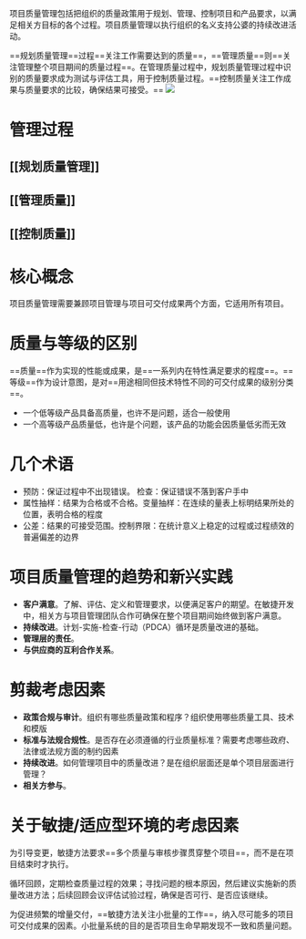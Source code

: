 项目质量管理包括把组织的质量政策用于规划、管理、控制项目和产品要求，以满足相关方目标的各个过程。项目质量管理以执行组织的名义支持公婆的持续改进活动。

==规划质量管理==过程==关注工作需要达到的质量==，==管理质量==则==关注管理整个项目期间的质量过程==。在管理质量过程中，规划质量管理过程中识别的质量要求成为测试与评估工具，用于控制质量过程。==控制质量关注工作成果与质量要求的比较，确保结果可接受。==
![](https://raw.githubusercontent.com/a812305914/PMP/main/img/202210111931857.png)

# 管理过程
## [[规划质量管理]]

## [[管理质量]]

## [[控制质量]]

# 核心概念
项目质量管理需要兼顾项目管理与项目可交付成果两个方面，它适用所有项目。

# 质量与等级的区别
==质量==作为实现的性能或成果，是==一系列内在特性满足要求的程度==。==等级==作为设计意图，是对==用途相同但技术特性不同的可交付成果的级别分类==。
+ 一个低等级产品具备高质量，也许不是问题，适合一般使用
+ 一个高等级产品质量低，也许是个问题，该产品的功能会因质量低劣而无效

# 几个术语
+ 预防：保证过程中不出现错误。 检查：保证错误不落到客户手中
+ 属性抽样：结果为合格或不合格。变量抽样：在连续的量表上标明结果所处的位置，表明合格的程度
+ 公差：结果的可接受范围。控制界限：在统计意义上稳定的过程或过程绩效的普遍偏差的边界

# 项目质量管理的趋势和新兴实践
+ **客户满意**。了解、评估、定义和管理要求，以便满足客户的期望。在敏捷开发中，相关方与项目管理团队合作可确保在整个项目期间始终做到客户满意。
+ **持续改进**。计划-实施-检查-行动（PDCA）循环是质量改进的基础。
+ **管理层的责任**。
+ **与供应商的互利合作关系**。

# 剪裁考虑因素
+ **政策合规与审计**。组织有哪些质量政策和程序？组织使用哪些质量工具、技术和模版
+ **标准与法规合规性**。是否存在必须遵循的行业质量标准？需要考虑哪些政府、法律或法规方面的制约因素
+ **持续改进**。如何管理项目中的质量改进？是在组织层面还是单个项目层面进行管理？
+ **相关方参与**。

# 关于敏捷/适应型环境的考虑因素
为引导变更，敏捷方法要求==多个质量与审核步骤贯穿整个项目==，而不是在项目结束时才执行。

循环回顾，定期检查质量过程的效果；寻找问题的根本原因，然后建议实施新的质量改进方法；后续回顾会议评估试验过程，确保是否可行、是否应该继续。

为促进频繁的增量交付，==敏捷方法关注小批量的工作==，纳入尽可能多的项目可交付成果的因素。小批量系统的目的是否项目生命早期发现不一致和质量问题。